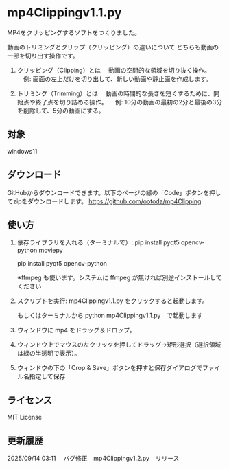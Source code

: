 # mp4Clippingv1.1.py

MP4をクリッピングするソフトをつくりました。

動画のトリミングとクリップ（クリッピング）の違いについて
どちらも動画の一部を切り出す操作です。

1. クリッピング（Clipping）とは
　動画の空間的な領域を切り抜く操作。
　例: 画面の左上だけを切り出して、新しい動画や静止画を作成します。 

2. トリミング（Trimming）とは
　動画の時間的な長さを短くするために、開始点や終了点を切り詰める操作。
　例: 10分の動画の最初の2分と最後の3分を削除して、5分の動画にする。 


## 対象
windows11

## ダウンロード
GitHubからダウンロードできます。以下のページの緑の「Code」ボタンを押してzipをダウンロードします。
https://github.com/ootoda/mp4Clipping

## 使い方

1. 依存ライブラリを入れる（ターミナルで）:
	pip install pyqt5 opencv-python moviepy

	pip install pyqt5 opencv-python

   ※ffmpeg も使います。システムに ffmpeg が無ければ別途インストールしてください

2. スクリプトを実行:
    mp4Clippingv1.1.py  をクリックすると起動します。

   もしくはターミナルから
	python mp4Clippingv1.1.py　で起動します

3. ウィンドウに mp4 をドラッグ＆ドロップ。

4. ウィンドウ上でマウスの左クリックを押してドラッグ→矩形選択（選択領域は緑の半透明で表示）。

5. ウィンドウの下の「Crop & Save」ボタンを押すと保存ダイアログでファイル名指定して保存


## ライセンス
MIT License


## 更新履歴

2025/09/14 03:11
　バグ修正　mp4Clippingv1.2.py　リリース




